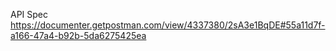 API Spec
https://documenter.getpostman.com/view/4337380/2sA3e1BqDE#55a11d7f-a166-47a4-b92b-5da6275425ea
